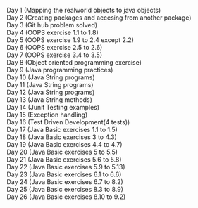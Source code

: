 Day 1 (Mapping the realworld objects to java objects)<br>
Day 2 (Creating packages and accesing from another package)<br>
Day 3 (Git hub problem solved)<br>
Day 4 (OOPS exercise 1.1 to 1.8)<br>
Day 5 (OOPS exercise 1.9 to 2.4 except 2.2)<br>
Day 6 (OOPS exercise 2.5 to 2.6)<br>
Day 7 (OOPS exercise 3.4 to 3.5)<br>
Day 8 (Object oriented programming exercise)<br>
Day 9 (Java programming practices)<br>
Day 10 (Java String programs)<br>
Day 11 (Java String programs)<br>
Day 12 (Java String programs)<br>
Day 13 (Java String methods)<br>
Day 14 (Junit Testing examples)<br>
Day 15 (Exception handling)<br>
Day 16 (Test Driven Development(4 tests))<br>
Day 17 (Java Basic exercises 1.1 to 1.5)<br>
Day 18 (Java Basic exercises 3 to 4.3)<br>
Day 19 (Java Basic exercises 4.4 to 4.7)<br>
Day 20 (Java Basic exercises 5 to 5.5)<br>
Day 21 (Java Basic exercises 5.6 to 5.8)<br>
Day 22 (Java Basic exercises 5.9 to 5.13)<br>
Day 23 (Java Basic exercises 6.1 to 6.6)<br>
Day 24 (Java Basic exercises 6.7 to 8.2)<br>
Day 25 (Java Basic exercises 8.3 to 8.9)<br>
Day 26 (Java Basic exercises 8.10 to 9.2)<br>






